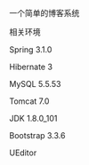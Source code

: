 一个简单的博客系统

相关环境 

Spring 3.1.0

Hibernate 3

MySQL 5.5.53

Tomcat 7.0

JDK 1.8.0_101

Bootstrap 3.3.6

UEditor






